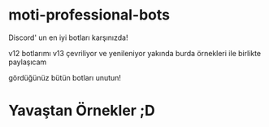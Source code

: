 # moti-professional-bots
Discord' un en iyi botları karşınızda!

v12 botlarımı v13 çevriliyor ve yenileniyor
yakında burda örnekleri ile birlikte paylaşıcam

gördüğünüz bütün botları unutun!


# Yavaştan Örnekler ;D





